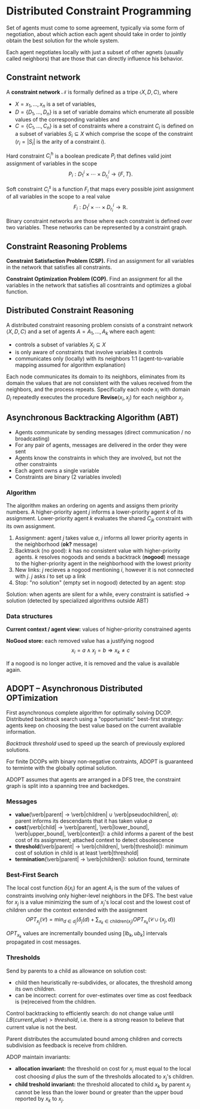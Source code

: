 # Distributed Constraint Programming

Set of agents must come to some agreement, typically via some form of negotiation, about which action each agent should take in order to jointly obtain the best solution for the whole system.

Each agent negotiates locally with just a subset of other agnets (usually called neighbors) that are those that can directly influence his behavior.

## Constraint network

A **constraint network** $\mathcal{N}$ is formally defined as a tripe $\langle X, D, C \rangle$, where

* $X = x_1, \dots, x_n$ is a set of variables,
* $D = \{D_1, \dots, D_n\}$ is a set of variable domains which enumerate all possible values of the corresponding variables and
* $C = \{C_1, \dots, C_n\}$ is a set of constraints where a constraint $C_i$ is defined on a subset of variables $S_i \subseteq X$ which comprise the scope of the constraint ($r_i = |S_i|$ is the arity of a constraint $i$).

Hard constraint $C_i^h$ is a boolean predicate $P_i$ that defines valid joint assignment of variables in the scope
$$P_i: D_1^i \times  \cdots \times D_{r_i}^i \rightarrow \{F,T\}.$$

Soft constraint $C_i^s$ is a function $F_i$ that maps every possible joint assignment of all variables in the scope to a real value
$$F_i: D_1^i \times \cdots \times D_{r_i}^i \rightarrow \mathbb{R}.$$

Binary constraint networks are those where each constraint is defined over two variables. These networks can be represented by a constraint graph.

## Constraint Reasoning Problems

**Constraint Satisfaction Problem (CSP).** Find an assignment for all variables in the network that satisfies all constraints.

**Constraint Optimization Problem (COP).** Find an assignment for all the variables in the network that satisfies all cosntraints and optimizes a global function.

## Distributed Constraint Reasoning

A distributed constraint reasoning problem consists of a constraint network $\langle X, D, C \rangle$ and a set of agents $A = A_1, \dots, A_k$ where each agent:

* controls a subset of variables $X_i \subseteq X$
* is only aware of constraints that involve variables it controls
* communicates only (locally) with its neighbors 1:1 (agent-to-variable mapping assumed for algorithm explanation)

Each node communicates its domain to its neighbors, eliminates from its domain the values that are not consistent with the values received from the neighbors, and the process repeats. Specifically each node $x_i$ with domain $D_i$ repeatedly executes the procedure **Revise**($x_i, x_j$) for each neighbor $x_j$.

## Asynchronous Backtracking Algorithm (ABT)

* Agents communicate by sending messages (direct communication / no broadcasting)
* For any pair of agents, messages are delivered in the order they were sent
* Agents know the constraints in which they are involved, but not the other constraints
* Each agent owns a single variable
* Constraints are binary (2 variables involed)

### Algorithm

The algorithm makes an ordering on agents and assigns them priority numbers. A higher-priority agent $j$ informs a lower-priority agent $k$ of its assignment. Lower-priority agent $k$ evaluates the shared $C_{jk}$ constraint with its own assignment.

1. Assignment: agent $j$ takes value $a$, $j$ informs all lower priority agents in the neighborhood (**ok?** message)
2. Backtrack (no good): $k$ has no consistent value with higher-priority agents. $k$ resolves nogoods and sends a backtrack (**nogood**) message to the higher-priority agent in the neighborhood with the lowest priority
3. New links: $j$ recieves a nogood mentioning $i$, however it is not connected with $j$. $j$ asks $i$ to set up a link
4. Stop: "no solution" (empty set in nogood) detected by an agent: stop

Solution: when agents are silent for a while, every constraint is satisfied $\rightarrow$ solution (detected by specialized algorithms outside ABT)

### Data structures

**Current context / agent view:** values of higher-priority constrained agents

**NoGood store:** each removed value has a justifying nogood
$$x_i = a \wedge x_j = b \Rightarrow x_k \ne c$$

If a nogood is no longer active, it is removed and the value is available again.

## ADOPT – Asynchronous Distributed OPTimization

First asynchronous complete algorithm for optimally solving DCOP. Distributed backtrack search using a "opportunistic" best-first strategy: agents keep on choosing the best value based on the current available information.

*Backtrack threshold* used to speed up the search of previously explored solutions.

For finite DCOPs with binary non-negative contraints, ADOPT is guaranteed to terminte with the globally optimal solution.

ADOPT assumes that agents are arranged in a DFS tree, the constraint graph is split into a spanning tree and backedges.

### Messages

* **value**(\verb|parent| $\rightarrow$ \verb|children| $\cup$ \verb|pseudochildren|, $a$): parent informs its descendants that it has taken value $a$
* **cost**(\verb|child| $\rightarrow$ \verb|parent|, \verb|lower_bound|, \verb|upper_bound|, \verb|context|): a child informs a parent of the best cost of its assignment; attached context to detect obsolescence
* **threshold**(\verb|parent| $\rightarrow$ \verb|children|, \verb|threshold|): minimum cost of solution in child is at least \verb|threshold|
* **termination**(\verb|parent| $\rightarrow$ \verb|children|): solution found, terminate

### Best-First Search

The local cost function $\delta(x_i)$ for an agent $A_i$ is the sum of the values of constraints involving only higher-level neighbors in the DFS. The best value for $x_j$ is a value minimizing the sum of $x_j$'s local cost and the lowest cost of children under the context extended with the assignment
$$OPT_{x_j} (\mathcal{C}) = \min_{d \in d_j} \left( \delta_j(d) + \sum_{x_k \in \mathrm{children}(x_j)} OPT_{x_k}(\mathcal{C} \cup \{x_j, d\} \right)$$

$OPT_{x_k}$ values are incrementally bounded using $[lb_k, ub_k]$ intervals propagated in cost messages.

### Thresholds

Send by parents to a child as allowance on solution cost:

* child then heuristically re-subdivides, or allocates, the threshold among its own children.
* can be incorrect: corrent for over-estimates over time as cost feedback is (re)received from the children.

Control backtracking to efficiently search: do not change value until $LB(current_value) > threshold$, i.e. there is a strong reason to believe that current value is not the best.

Parent distributes the accumulated bound among children and corrects subdivision as feedback is receive from children.

ADOP maintain invariants:

* **allocation invariant:** the threshold on cost for $x_j$ must equal to the local cost choosing $d$ plus the sum of the thresholds allocated to $x_j$'s children.
* **child treshold invariant:** the threshold allocated to child $x_k$ by parent $x_j$ cannot be less than the lower bound or greater than the upper boud reported by $x_k$ to $x_j$.
